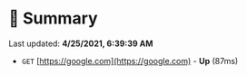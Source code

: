 # 📖 Summary
Last updated: **4/25/2021, 6:39:39 AM**

- `GET` [https://google.com](https://google.com) - **Up** (87ms)
